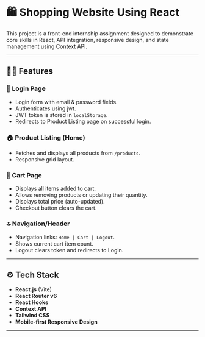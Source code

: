 # 🛍️ Shopping Website Using React

This project is a front-end internship assignment designed to demonstrate core skills in React, API integration, responsive design, and state management using Context API.

---

## 🧑‍💻 Features

### 🔐 Login Page
- Login form with email & password fields.
- Authenticates using jwt.
- JWT token is stored in `localStorage`.
- Redirects to Product Listing page on successful login.

### 🏠 Product Listing (Home)
- Fetches and displays all products from `/products`.
- Responsive grid layout.

### 🛒 Cart Page
- Displays all items added to cart.
- Allows removing products or updating their quantity.
- Displays total price (auto-updated).
- Checkout button clears the cart.

### 🔝 Navigation/Header
- Navigation links: `Home | Cart | Logout`.
- Shows current cart item count.
- Logout clears token and redirects to Login.

---

## ⚙️ Tech Stack

- **React.js** (Vite)
- **React Router v6**
- **React Hooks**
- **Context API**
- **Tailwind CSS**
- **Mobile-first Responsive Design**
---

